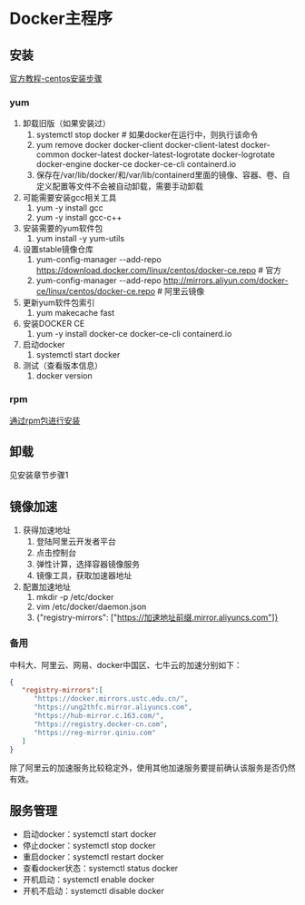 # Docker主程序

## 安装
[官方教程-centos安装步骤](https://docs.docker.com/engine/install/centos/)

### yum
1. 卸载旧版（如果安装过）
   1. systemctl stop docker # 如果docker在运行中，则执行该命令
   2. yum remove docker docker-client docker-client-latest docker-common docker-latest docker-latest-logrotate docker-logrotate docker-engine docker-ce docker-ce-cli containerd.io
   3. 保存在/var/lib/docker/和/var/lib/containerd里面的镜像、容器、卷、自定义配置等文件不会被自动卸载，需要手动卸载
2. 可能需要安装gcc相关工具
   1. yum -y install gcc
   2. yum -y install gcc-c++
3. 安装需要的yum软件包
   1. yum install -y yum-utils
4. 设置stable镜像仓库
   1. yum-config-manager --add-repo https://download.docker.com/linux/centos/docker-ce.repo # 官方
   2. yum-config-manager --add-repo http://mirrors.aliyun.com/docker-ce/linux/centos/docker-ce.repo # 阿里云镜像
5. 更新yum软件包索引
   1. yum makecache fast
6. 安装DOCKER CE
   1. yum -y install docker-ce docker-ce-cli containerd.io
7. 启动docker
   1. systemctl start docker
8. 测试（查看版本信息）
   1. docker version

### rpm
[通过rpm包进行安装](https://docs.docker.com/engine/install/centos/#install-from-a-package)

## 卸载
见安装章节步骤1

## 镜像加速
1. 获得加速地址
   1. 登陆阿里云开发者平台
   2. 点击控制台
   3. 弹性计算，选择容器镜像服务
   4. 镜像工具，获取加速器地址
2. 配置加速地址
   1. mkdir -p /etc/docker
   2. vim /etc/docker/daemon.json
   3. {"registry-mirrors": \["https://加速地址前缀.mirror.aliyuncs.com"]}


### 备用
中科大、阿里云、网易、docker中国区、七牛云的加速分别如下：
```JSON
{
   "registry-mirrors":[
      "https://docker.mirrors.ustc.edu.cn/",
      "https://ung2thfc.mirror.aliyuncs.com",
      "https://hub-mirror.c.163.com/",
      "https://registry.docker-cn.com",
      "https://reg-mirror.qiniu.com"
   ]
}
```

除了阿里云的加速服务比较稳定外，使用其他加速服务要提前确认该服务是否仍然有效。

## 服务管理
* 启动docker：systemctl start docker
* 停止docker：systemctl stop docker
* 重启docker：systemctl restart docker
* 查看docker状态：systemctl status docker
* 开机启动：systemctl enable docker
* 开机不启动：systemctl disable docker